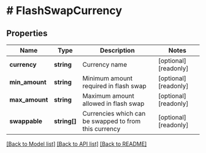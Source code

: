 # # FlashSwapCurrency

## Properties

Name | Type | Description | Notes
------------ | ------------- | ------------- | -------------
**currency** | **string** | Currency name | [optional] [readonly] 
**min_amount** | **string** | Minimum amount required in flash swap | [optional] [readonly] 
**max_amount** | **string** | Maximum amount allowed in flash swap | [optional] [readonly] 
**swappable** | **string[]** | Currencies which can be swapped to from this currency | [optional] [readonly] 

[[Back to Model list]](../../README.md#documentation-for-models) [[Back to API list]](../../README.md#documentation-for-api-endpoints) [[Back to README]](../../README.md)
